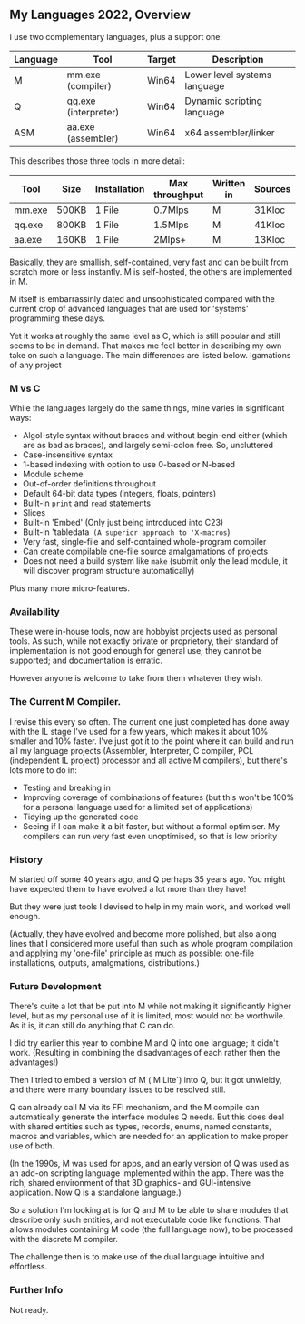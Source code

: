 ## My Languages 2022, Overview

I use two complementary languages, plus a support one:

Language | Tool | Target | Description
--- | --- | --- | ---
M | mm.exe (compiler) | Win64 | Lower level systems language
Q | qq.exe (interpreter) | Win64 | Dynamic scripting language
ASM | aa.exe (assembler) | Win64 | x64 assembler/linker

This describes those three tools in more detail:

Tool | Size |Installation | Max throughput | Written in | Sources | Build time | Dependencies
--- | --- | --- | --- | --- | --- | --- | ---
mm.exe | 500KB | 1 File | 0.7Mlps |M |  31Kloc | 80ms | None
qq.exe | 800KB | 1 File | 1.5Mlps | M |  41Kloc | 100ms | None
aa.exe | 160KB | 1 File | 2Mlps+ | M | 13Kloc | 50ms | None

Basically, they are smallish, self-contained, very fast and can be built from scratch more or less instantly. M is self-hosted, the others are implemented in M.

M itself is embarrassinly dated and unsophisticated compared with the current crop of advanced languages that are used for 'systems' programming these days.

Yet it works at roughly the same level as C, which is still popular and still seems to be in demand. That makes me feel better in describing my own take on such a language. The main differences are listed below.
lgamations of any project

### M vs C

While the languages largely do the same things, mine varies in significant ways:

* Algol-style syntax without braces and without begin-end either (which are as bad as braces), and largely semi-colon free. So, uncluttered
* Case-insensitive syntax
* 1-based indexing with option to use 0-based or N-based
* Module scheme
* Out-of-order definitions throughout
* Default 64-bit data types (integers, floats, pointers)
* Built-in `print` and `read` statements
* Slices
* Built-in 'Embed' (Only just being introduced into C23)
* Built-in 'tabledata` (A superior approach to 'X-macros`)
* Very fast, single-file and self-contained whole-program compiler
* Can create compilable one-file source amalgamations of projects
* Does not need a build system like `make` (submit only the lead module, it will discover program structure automatically)

Plus many more micro-features.

###  Availability

These were in-house tools, now are hobbyist projects used as personal tools. As such, while not exactly private or proprietory, their standard of implementation is not good enough for general use; they cannot be supported; and documentation is erratic.

However anyone is welcome to take from them whatever they wish.

### The Current M Compiler.

I revise this every so often. The current one just completed has done away with the IL stage I've used for a few years, which makes it about 10% smaller and 10% faster. I've just got it to the point where it can build and run all my language projects (Assembler, Interpreter, C compiler, PCL (independent IL project) processor and all active M compilers), but there's lots more to do in:

* Testing and breaking in
* Improving coverage of combinations of features (but this won't be 100% for a personal language used for a limited set of applications)
* Tidying up the generated code
* Seeing if I can make it a bit faster, but without a formal optimiser. My compilers can run very fast even unoptimised, so that is low priority

### History

M started off some 40 years ago, and Q perhaps 35 years ago. You might have expected them to have evolved a lot more than they have!

But they were just tools I devised to help in my main work, and worked well enough.

(Actually, they have evolved and become more polished, but also along lines that I considered more useful than such as whole program compilation and applying my 'one-file' principle as much as possible: one-file installations, outputs, amalgmations, distributions.)

### Future Development

There's quite a lot that be put into M while not making it significantly higher level, but as my personal use of it is limited, most would not be worthwile. As it is, it can still do anything that C can do.

I did try earlier this year to combine M and Q into one language; it didn't work. (Resulting in combining the disadvantages of each rather then the advantages!)

Then I tried to embed a version of M ('M Lite`) into Q, but it got unwieldy, and there were many boundary issues to be resolved still.

Q can already call M via its FFI mechanism, and the M compile can automatically generate the interface modules Q needs. But this does deal with shared entities such as types, records, enums, named constants, macros and variables, which are needed for an application to make proper use of both.

(In the 1990s, M was used for apps, and an early version of Q was used as an add-on scripting language implemented within the app. There was the rich, shared environment of that 3D graphics- and GUI-intensive application. Now Q is a standalone language.)

So a solution I'm looking at is for Q and M to be able to share modules that describe only such entities, and not executable code like functions. That allows modules containing M code (the full language now), to be processed with the discrete M compiler.

The challenge then is to make use of the dual language intuitive and effortless.

### 


### Further Info

Not ready.
